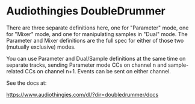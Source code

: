 # Audiothingies DoubleDrummer

There are three separate definitions here, one for "Parameter" mode, one for
"Mixer" mode, and one for manipulating samples in "Dual" mode. The Parameter
and Mixer definitions are the full spec for either of those two (mutually
exclusive) modes. 

You can use Parameter and Dual/Sample definitions at the same time on separate
tracks, sending Parameter mode CCs on channel n and sample-related CCs on
channel n+1. Events can be sent on either channel.

See the docs at:

https://www.audiothingies.com/dl/?dir=doubledrummer/docs
